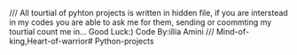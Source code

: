 /// 
All tourtial of pyhton projects is written in hidden file, if you are interstead in my codes you are able to ask me for them, sending or coommting my tourtial count me in... 
Good Luck:) 
Code By:illia Amini
///
Mind-of-king,Heart-of-warrior# Python-projects
 
